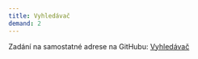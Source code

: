 ```yaml
---
title: Vyhledávač
demand: 2
---
```


Zadání na samostatné adrese na GitHubu: [Vyhledávač](https://github.com/Czechitas-podklady-WEB/Cviceni-Vyhledavac)
